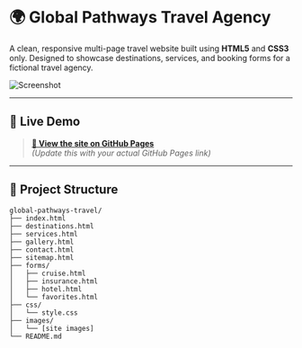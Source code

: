 # 🌍 Global Pathways Travel Agency

A clean, responsive multi-page travel website built using **HTML5** and **CSS3** only. Designed to showcase destinations, services, and booking forms for a fictional travel agency.

![Screenshot](./images/screenshot-homepage.png) 

---

## 🔗 Live Demo

> **[🔎 View the site on GitHub Pages](https://github.com/404Hero/global/)**  
> *(Update this with your actual GitHub Pages link)*

---

## 📁 Project Structure

```plaintext
global-pathways-travel/
├── index.html
├── destinations.html
├── services.html
├── gallery.html
├── contact.html
├── sitemap.html
├── forms/
│   ├── cruise.html
│   ├── insurance.html
│   ├── hotel.html
│   └── favorites.html
├── css/
│   └── style.css
├── images/
│   └── [site images]
└── README.md
